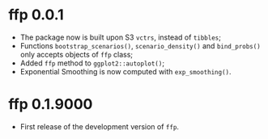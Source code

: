# ffp 0.0.1

* The package now is built upon S3 `vctrs`, instead of `tibbles`;
* Functions `bootstrap_scenarios()`, `scenario_density()` and `bind_probs()` only accepts objects of `ffp` class;
* Added `ffp` method to `ggplot2::autoplot()`;
* Exponential Smoothing is now computed with `exp_smoothing()`. 

# ffp 0.1.9000

* First release of the development version of `ffp`.
